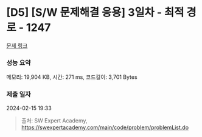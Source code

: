 # [D5] [S/W 문제해결 응용] 3일차 - 최적 경로 - 1247 

[문제 링크](https://swexpertacademy.com/main/code/problem/problemDetail.do?contestProbId=AV15OZ4qAPICFAYD) 

### 성능 요약

메모리: 19,904 KB, 시간: 271 ms, 코드길이: 3,701 Bytes

### 제출 일자

2024-02-15 19:33



> 출처: SW Expert Academy, https://swexpertacademy.com/main/code/problem/problemList.do